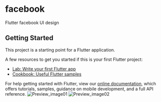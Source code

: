 # facebook

Flutter facebook UI design

## Getting Started

This project is a starting point for a Flutter application.

A few resources to get you started if this is your first Flutter project:

- [Lab: Write your first Flutter app](https://flutter.dev/docs/get-started/codelab)
- [Cookbook: Useful Flutter samples](https://flutter.dev/docs/cookbook)

For help getting started with Flutter, view our
[online documentation](https://flutter.dev/docs), which offers tutorials,
samples, guidance on mobile development, and a full API reference.
![Preview_image01](https://user-images.githubusercontent.com/97422032/163697982-d029e57a-524e-49cd-a745-0c6e6c312dea.png)
![Preview_image02](https://user-images.githubusercontent.com/97422032/163697991-e66ff85a-ccca-4e6d-9ca6-1904b892fa6e.png)
